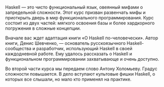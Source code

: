 Haskell — это чисто функциональный язык, овеянный мифами о запредельной сложности. Этот курс призван развенчать мифы и приоткрыть дверь в мир функционального программирования. Курс состоит из двух частей: мягкого освоения базы и более хардкорного погружения в сложные концепции.

Вначале вас ждет адаптация книги «О Haskell по-человечески». Автор книги, Денис Шевченко, — основатель русскоязычного Haskell-сообщества и разработчик, использующий Haskell в своей каждодневной работе. Ему удалось рассказать о Haskell и функциональном программировании захватывающе и очень доступно.

Во второй части курса мы передаем слово Антону Холомьеву. Градус сложности повышается. В дело вступают культовые фишки Haskell, о которых все слышали, но мало кто применял на практике.
